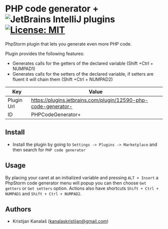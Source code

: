 # PHP code generator + ![JetBrains IntelliJ plugins](https://img.shields.io/jetbrains/plugin/d/12590-php-code-generator-.svg)  [![License: MIT](https://img.shields.io/badge/License-MIT-yellow.svg)](https://opensource.org/licenses/MIT)

PhpStorm plugin that lets you generate even more PHP code.

Plugin provides the following features:
- Generates calls for the getters of the declared variable (Shift +Ctrl + NUMPAD1)
- Generates calls for the setters of the declared variable, if setters are fluent it will chain them (Shift +Ctrl + NUMPAD2)

Key                  | Value
-------------------- | --------------------
Plugin Url           | https://plugins.jetbrains.com/plugin/12590-php-code-generator-
ID                   | PHPCodeGenerator+

## Install
- Install the plugin by going to `Settings -> Plugins -> Marketplace` and then search for `PHP code generator`

## Usage

By placing your caret at an initialized variable and pressing `ALT + Insert` a PhpStorm code generator
menu will popup you can then choose `Get getters` or `Get setters` option.
Actions also have shortcuts `Shift + Ctrl + NUMPAD1` and `Shift + Ctrl + NUMPAD2`.

## Authors
- Kristijan Kanalaš (kanalaskristijan@gmail.com)
